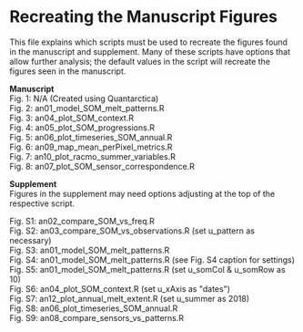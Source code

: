 # Recreating the Manuscript Figures

This file explains which scripts must be used to recreate the figures found in the manuscript and supplement.
Many of these scripts have options that allow further analysis; the default values in the script will recreate the figures seen in the manuscript.

__Manuscript__ \
Fig. 1:       N/A (Created using Quantarctica) \
Fig. 2:       an01_model_SOM_melt_patterns.R \
Fig. 3:       an04_plot_SOM_context.R \
Fig. 4:       an05_plot_SOM_progressions.R \
Fig. 5:       an06_plot_timeseries_SOM_annual.R \
Fig. 6:       an09_map_mean_perPixel_metrics.R \
Fig. 7:       an10_plot_racmo_summer_variables.R \
Fig. 8:       an07_plot_SOM_sensor_correspondence.R

__Supplement__ \
Figures in the supplement may need options adjusting at the top of the respective script.

Fig. S1:      an02_compare_SOM_vs_freq.R \
Fig. S2:      an03_compare_SOM_vs_observations.R (set u_pattern as necessary) \
Fig. S3:      an01_model_SOM_melt_patterns.R \
Fig. S4:      an01_model_SOM_melt_patterns.R (see Fig. S4 caption for settings) \
Fig. S5:      an01_model_SOM_melt_patterns.R (set u_somCol & u_somRow as 10) \
Fig. S6:      an04_plot_SOM_context.R (set u_xAxis as "dates") \
Fig. S7:      an12_plot_annual_melt_extent.R (set u_summer as 2018) \
Fig. S8:      an06_plot_timeseries_SOM_annual.R \
Fig. S9:      an08_compare_sensors_vs_patterns.R
